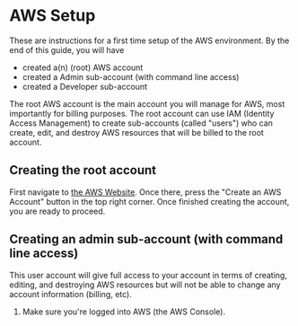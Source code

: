 # AWS Setup

These are instructions for a first time setup of the AWS environment. By the end of this guide, you will have

- created a(n) (root) AWS account
- created a Admin sub-account (with command line access)
- created a Developer sub-account

The root AWS account is the main account you will manage for AWS, most importantly for billing purposes. The root account can use IAM (Identity Access Management) to create sub-accounts (called "users") who can create, edit, and destroy AWS resources that will be billed to the root account.

## Creating the root account

First navigate to [the AWS Website](https://aws.amazon.com). Once there, press the "Create an AWS Account" button in the top right corner. Once finished creating the account, you are ready to proceed.

## Creating an admin sub-account (with command line access)

This user account will give full access to your account in terms of creating, editing, and destroying AWS resources but will not be able to change any account information (billing, etc). 

1. Make sure you're logged into AWS (the AWS Console).
